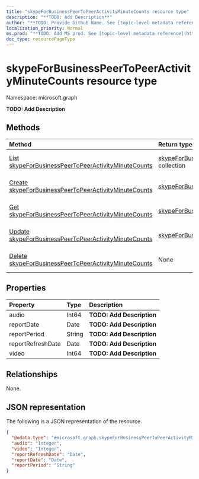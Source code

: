 ```yaml
---
title: "skypeForBusinessPeerToPeerActivityMinuteCounts resource type"
description: "**TODO: Add Description**"
author: "**TODO: Provide Github Name. See [topic-level metadata reference](https://msgo.azurewebsites.net/add/document/guidelines/metadata.html#topic-level-metadata)**"
localization_priority: Normal
ms.prod: "**TODO: Add MS prod. See [topic-level metadata reference](https://msgo.azurewebsites.net/add/document/guidelines/metadata.html#topic-level-metadata)**"
doc_type: resourcePageType
---
```


# skypeForBusinessPeerToPeerActivityMinuteCounts resource type

Namespace: microsoft.graph

**TODO: Add Description**

## Methods
|Method|Return type|Description|
|:---|:---|:---|
|[List skypeForBusinessPeerToPeerActivityMinuteCounts](../api/skypeforbusinesspeertopeeractivityminutecounts-list.md)|[skypeForBusinessPeerToPeerActivityMinuteCounts](../resources/skypeforbusinesspeertopeeractivityminutecounts.md) collection|Get a list of the [skypeForBusinessPeerToPeerActivityMinuteCounts](../resources/skypeforbusinesspeertopeeractivityminutecounts.md) objects and their properties.|
|[Create skypeForBusinessPeerToPeerActivityMinuteCounts](../api/skypeforbusinesspeertopeeractivityminutecounts-create.md)|[skypeForBusinessPeerToPeerActivityMinuteCounts](../resources/skypeforbusinesspeertopeeractivityminutecounts.md)|Create a new [skypeForBusinessPeerToPeerActivityMinuteCounts](../resources/skypeforbusinesspeertopeeractivityminutecounts.md) object.|
|[Get skypeForBusinessPeerToPeerActivityMinuteCounts](../api/skypeforbusinesspeertopeeractivityminutecounts-get.md)|[skypeForBusinessPeerToPeerActivityMinuteCounts](../resources/skypeforbusinesspeertopeeractivityminutecounts.md)|Read the properties and relationships of a [skypeForBusinessPeerToPeerActivityMinuteCounts](../resources/skypeforbusinesspeertopeeractivityminutecounts.md) object.|
|[Update skypeForBusinessPeerToPeerActivityMinuteCounts](../api/skypeforbusinesspeertopeeractivityminutecounts-update.md)|[skypeForBusinessPeerToPeerActivityMinuteCounts](../resources/skypeforbusinesspeertopeeractivityminutecounts.md)|Update the properties of a [skypeForBusinessPeerToPeerActivityMinuteCounts](../resources/skypeforbusinesspeertopeeractivityminutecounts.md) object.|
|[Delete skypeForBusinessPeerToPeerActivityMinuteCounts](../api/skypeforbusinesspeertopeeractivityminutecounts-delete.md)|None|Deletes a [skypeForBusinessPeerToPeerActivityMinuteCounts](../resources/skypeforbusinesspeertopeeractivityminutecounts.md) object.|

## Properties
|Property|Type|Description|
|:---|:---|:---|
|audio|Int64|**TODO: Add Description**|
|reportDate|Date|**TODO: Add Description**|
|reportPeriod|String|**TODO: Add Description**|
|reportRefreshDate|Date|**TODO: Add Description**|
|video|Int64|**TODO: Add Description**|

## Relationships
None.

## JSON representation
The following is a JSON representation of the resource.
<!-- {
  "blockType": "resource",
  "keyProperty": "id",
  "@odata.type": "microsoft.graph.skypeForBusinessPeerToPeerActivityMinuteCounts",
  "baseType": "",
  "openType": false
}
-->
``` json
{
  "@odata.type": "#microsoft.graph.skypeForBusinessPeerToPeerActivityMinuteCounts",
  "audio": "Integer",
  "video": "Integer",
  "reportRefreshDate": "Date",
  "reportDate": "Date",
  "reportPeriod": "String"
}
```


